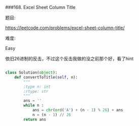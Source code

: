 ###168. Excel Sheet Column Title

题目:

<https://leetcode.com/problems/excel-sheet-column-title/>


难度:

Easy

依旧26进制的反击，不过这个反击我做的没之前那个好，看了hint

```py

class Solution(object):
    def convertToTitle(self, n):
        """
        :type n: int
        :rtype: str
        """
        ans = ''
        while n :
            ans = chr(ord('A') + (n - 1) % 26) + ans
            n = (n - 1) // 26
        return ans
        
```

